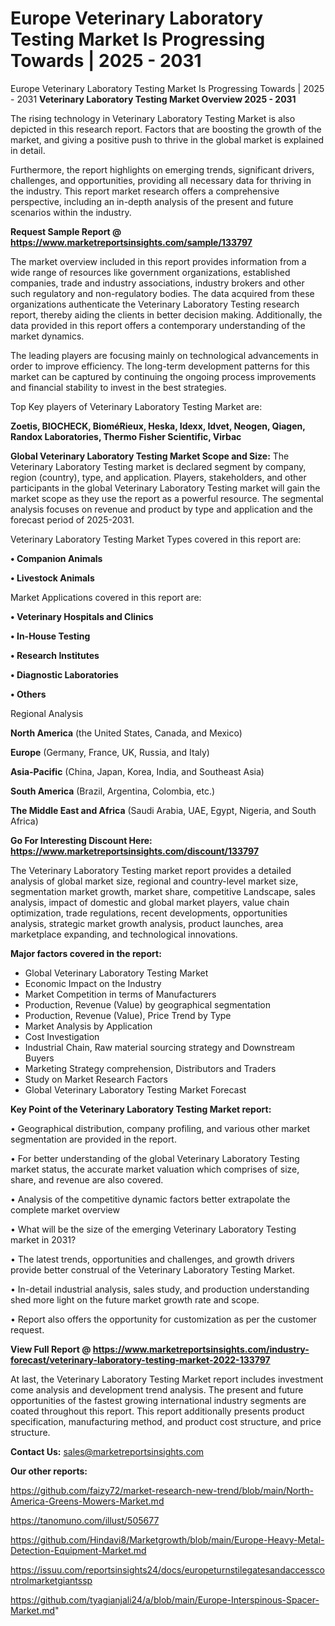 # Europe Veterinary Laboratory Testing Market Is Progressing Towards | 2025 - 2031
Europe Veterinary Laboratory Testing Market Is Progressing Towards | 2025 - 2031
<Strong> Veterinary Laboratory Testing Market Overview 2025 - 2031</strong>

The rising technology in Veterinary Laboratory Testing Market is also depicted in this research report. Factors that are boosting the growth of the market, and giving a positive push to thrive in the global market is explained in detail.

Furthermore, the report highlights on emerging trends, significant drivers, challenges, and opportunities, providing all necessary data for thriving in the industry. This report market research offers a comprehensive perspective, including an in-depth analysis of the present and future scenarios within the industry.

<strong>Request Sample Report @ <a href=https://www.marketreportsinsights.com/sample/133797>https://www.marketreportsinsights.com/sample/133797</a></strong>

The market overview included in this report provides information from a wide range of resources like government organizations, established companies, trade and industry associations, industry brokers and other such regulatory and non-regulatory bodies. The data acquired from these organizations authenticate the Veterinary Laboratory Testing research report, thereby aiding the clients in better decision making. Additionally, the data provided in this report offers a contemporary understanding of the market dynamics.

The leading players are focusing mainly on technological advancements in order to improve efficiency. The long-term development patterns for this market can be captured by continuing the ongoing process improvements and financial stability to invest in the best strategies.

Top Key players of Veterinary Laboratory Testing Market are:

<strong>Zoetis, BIOCHECK, BioméRieux, Heska, Idexx, Idvet, Neogen, Qiagen, Randox Laboratories, Thermo Fisher Scientific, Virbac</strong>

<strong><b>Global Veterinary Laboratory Testing Market Scope and Size:</b></strong>
The Veterinary Laboratory Testing market is declared segment by company, region (country), type, and application. Players, stakeholders, and other participants in the global Veterinary Laboratory Testing market will gain the market scope as they use the report as a powerful resource. The segmental analysis focuses on revenue and product by type and application and the forecast period of 2025-2031.

Veterinary Laboratory Testing Market Types covered in this report are:

<strong>• Companion Animals

• Livestock Animals</strong>

Market Applications covered in this report are:

<strong>• Veterinary Hospitals and Clinics

• In-House Testing

• Research Institutes

• Diagnostic Laboratories

• Others</strong> 

Regional Analysis

<strong>North America</strong> (the United States, Canada, and Mexico)

<strong>Europe</strong> (Germany, France, UK, Russia, and Italy)

<strong>Asia-Pacific</strong> (China, Japan, Korea, India, and Southeast Asia)

<strong>South America</strong> (Brazil, Argentina, Colombia, etc.)

<strong>The Middle East and Africa</strong> (Saudi Arabia, UAE, Egypt, Nigeria, and South Africa)

<strong>Go For Interesting Discount Here: <a href=https://www.marketreportsinsights.com/discount/133797>https://www.marketreportsinsights.com/discount/133797</a></strong>

The Veterinary Laboratory Testing market report provides a detailed analysis of global market size, regional and country-level market size, segmentation market growth, market share, competitive Landscape, sales analysis, impact of domestic and global market players, value chain optimization, trade regulations, recent developments, opportunities analysis, strategic market growth analysis, product launches, area marketplace expanding, and technological innovations.

<strong><b>Major factors covered in the report:</b></strong>
<ul>
  <li>Global Veterinary Laboratory Testing Market </li>
  <li>Economic Impact on the Industry</li>
  <li>Market Competition in terms of Manufacturers</li>
  <li>Production, Revenue (Value) by geographical segmentation</li>
  <li>Production, Revenue (Value), Price Trend by Type</li>
  <li>Market Analysis by Application</li>
  <li>Cost Investigation</li>
  <li>Industrial Chain, Raw material sourcing strategy and Downstream Buyers</li>
  <li>Marketing Strategy comprehension, Distributors and Traders</li>
  <li>Study on Market Research Factors</li>
  <li>Global Veterinary Laboratory Testing Market Forecast</li>
</ul>

<strong><b>Key Point of the Veterinary Laboratory Testing Market report:</b></strong>

• Geographical distribution, company profiling, and various other market segmentation are provided in the report.

• For better understanding of the global Veterinary Laboratory Testing market status, the accurate market valuation which comprises of size, share, and revenue are also covered.

• Analysis of the competitive dynamic factors better extrapolate the complete market overview

• What will be the size of the emerging Veterinary Laboratory Testing market in 2031?

• The latest trends, opportunities and challenges, and growth drivers provide better construal of the Veterinary Laboratory Testing Market.

• In-detail industrial analysis, sales study, and production understanding shed more light on the future market growth rate and scope.

• Report also offers the opportunity for customization as per the customer request.

<strong><b>View Full Report @ <a href=https://www.marketreportsinsights.com/industry-forecast/veterinary-laboratory-testing-market-2022-133797>https://www.marketreportsinsights.com/industry-forecast/veterinary-laboratory-testing-market-2022-133797</a></b></strong>


At last, the Veterinary Laboratory Testing Market report includes investment come analysis and development trend analysis. The present and future opportunities of the fastest growing international industry segments are coated throughout this report. This report additionally presents product specification, manufacturing method, and product cost structure, and price structure.

<strong>Contact Us:</strong>
sales@marketreportsinsights.com

<strong>Our other reports:</strong>

<a href=https://github.com/faizy72/market-research-new-trend/blob/main/North-America-Greens-Mowers-Market.md>https://github.com/faizy72/market-research-new-trend/blob/main/North-America-Greens-Mowers-Market.md</a>

<a href=https://tanomuno.com/illust/505677>https://tanomuno.com/illust/505677</a>

<a href=https://github.com/Hindavi8/Marketgrowth/blob/main/Europe-Heavy-Metal-Detection-Equipment-Market.md>https://github.com/Hindavi8/Marketgrowth/blob/main/Europe-Heavy-Metal-Detection-Equipment-Market.md</a>

<a href=https://issuu.com/reportsinsights24/docs/europeturnstilegatesandaccesscontrolmarketgiantssp>https://issuu.com/reportsinsights24/docs/europeturnstilegatesandaccesscontrolmarketgiantssp</a>

<a href=https://github.com/tyagianjali24/a/blob/main/Europe-Interspinous-Spacer-Market.md>https://github.com/tyagianjali24/a/blob/main/Europe-Interspinous-Spacer-Market.md</a>"
